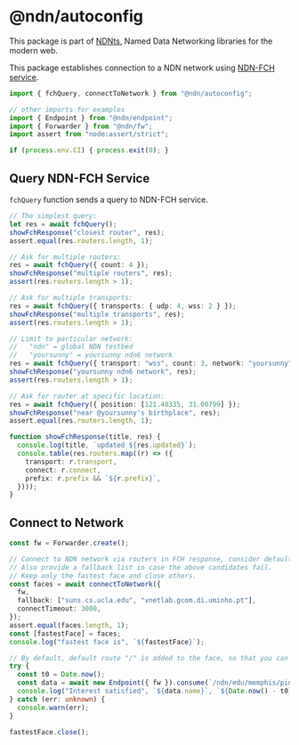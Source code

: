 # @ndn/autoconfig

This package is part of [NDNts](https://yoursunny.com/p/NDNts/), Named Data Networking libraries for the modern web.

This package establishes connection to a NDN network using [NDN-FCH service](https://github.com/11th-ndn-hackathon/ndn-fch).

```ts
import { fchQuery, connectToNetwork } from "@ndn/autoconfig";

// other imports for examples
import { Endpoint } from "@ndn/endpoint";
import { Forwarder } from "@ndn/fw";
import assert from "node:assert/strict";

if (process.env.CI) { process.exit(0); }
```

## Query NDN-FCH Service

`fchQuery` function sends a query to NDN-FCH service.

```ts
// The simplest query:
let res = await fchQuery();
showFchResponse("closest router", res);
assert.equal(res.routers.length, 1);

// Ask for multiple routers:
res = await fchQuery({ count: 4 });
showFchResponse("multiple routers", res);
assert(res.routers.length > 1);

// Ask for multiple transports:
res = await fchQuery({ transports: { udp: 4, wss: 2 } });
showFchResponse("multiple transports", res);
assert(res.routers.length > 1);

// Limit to particular network:
//   "ndn" = global NDN testbed
//   "yoursunny" = yoursunny ndn6 network
res = await fchQuery({ transport: "wss", count: 3, network: "yoursunny" });
showFchResponse("yoursunny ndn6 network", res);
assert(res.routers.length > 1);

// Ask for router at specific location:
res = await fchQuery({ position: [121.40335, 31.00799] });
showFchResponse("near @yoursunny's birthplace", res);
assert.equal(res.routers.length, 1);

function showFchResponse(title, res) {
  console.log(title, `updated ${res.updated}`);
  console.table(res.routers.map((r) => ({
    transport: r.transport,
    connect: r.connect,
    prefix: r.prefix && `${r.prefix}`,
  })));
}
```

## Connect to Network

```ts
const fw = Forwarder.create();

// Connect to NDN network via routers in FCH response, consider default IPv4 gateway as a candidate.
// Also provide a fallback list in case the above candidates fail.
// Keep only the fastest face and close others.
const faces = await connectToNetwork({
  fw,
  fallback: ["suns.cs.ucla.edu", "vnetlab.gcom.di.uminho.pt"],
  connectTimeout: 3000,
});
assert.equal(faces.length, 1);
const [fastestFace] = faces;
console.log("fastest face is", `${fastestFace}`);

// By default, default route "/" is added to the face, so that you can send Interests right away.
try {
  const t0 = Date.now();
  const data = await new Endpoint({ fw }).consume(`/ndn/edu/memphis/ping/${Math.trunc(Math.random() * 1e8)}`);
  console.log("Interest satisfied", `${data.name}`, `${Date.now() - t0}ms`);
} catch (err: unknown) {
  console.warn(err);
}

fastestFace.close();
```
